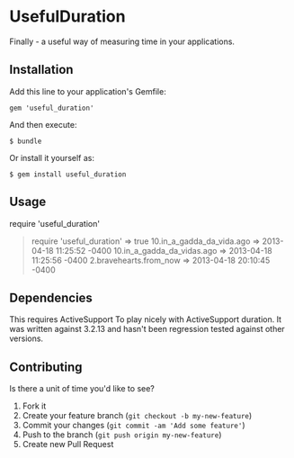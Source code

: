 # UsefulDuration

Finally - a useful way of measuring time in your applications.

## Installation

Add this line to your application's Gemfile:

    gem 'useful_duration'

And then execute:

    $ bundle

Or install it yourself as:

    $ gem install useful_duration

## Usage

  require 'useful_duration'

  > require 'useful_duration'
   => true
  > 10.in_a_gadda_da_vida.ago
   => 2013-04-18 11:25:52 -0400
  > 10.in_a_gadda_da_vidas.ago
   => 2013-04-18 11:25:56 -0400
  > 2.bravehearts.from_now
   => 2013-04-18 20:10:45 -0400

## Dependencies

This requires ActiveSupport To play nicely with ActiveSupport duration.
It was written against 3.2.13 and hasn't been regression tested against other versions.

## Contributing

Is there a unit of time you'd like to see?

1. Fork it
2. Create your feature branch (`git checkout -b my-new-feature`)
3. Commit your changes (`git commit -am 'Add some feature'`)
4. Push to the branch (`git push origin my-new-feature`)
5. Create new Pull Request
